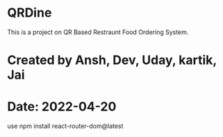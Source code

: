 # QRDine
This is a project on QR Based Restraunt Food Ordering System.

# Created by Ansh, Dev, Uday, kartik, Jai

# Date: 2022-04-20
use npm install react-router-dom@latest 